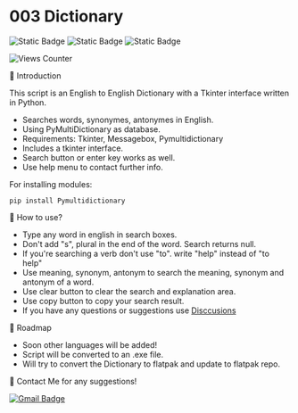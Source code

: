 # 003 Dictionary

![Static Badge](https://img.shields.io/badge/python-exercises-blue?logo=python)
![Static Badge](https://img.shields.io/badge/IDE-VsCode-blue)
![Static Badge](https://img.shields.io/badge/English-Dictionary-red)

![Views Counter](https://views-counter.vercel.app/badge?pageId=https%3A%2F%2Fgithub%2Ecom%2Fstorlak%2FPythonMiniProjects&leftColor=000000&rightColor=0adb3f&type=total&label=Viewers&style=none)

🌟 Introduction

This script is an English to English Dictionary with a Tkinter interface written in Python.

- Searches words, synonymes, antonymes in English.
- Using PyMultiDictionary as database.
- Requirements: Tkinter, Messagebox, Pymultidictionary
- Includes a tkinter interface.
- Search button or enter key works as well.
- Use help menu to contact further info.

For installing modules:

```
pip install Pymultidictionary
```

🌟 How to use?

- Type any word in english in search boxes.
- Don't add "s", plural in the end of the word. Search returns null.
- If you're searching a verb don't use "to". write "help" instead of "to help"
- Use meaning, synonym, antonym to search the meaning, synonym and antonym of a word.
- Use clear button to clear the search and explanation area.
- Use copy button to copy your search result.
- If you have any questions or suggestions use [Disccusions](https://github.com/storlak/PythonMiniProjects/discussions)

🌟 Roadmap

- Soon other languages will be added!
- Script will be converted to an .exe file.
- Will try to convert the Dictionary to flatpak and update to flatpak repo.

🌟 Contact Me for any suggestions!

[![Gmail Badge](https://img.shields.io/badge/-serdartorlak-c14438?style=flat&logo=Gmail&logoColor=white&link=mailto:serdartorlak@gmail.com)](mailto:serdartorlak@gmail.com)
